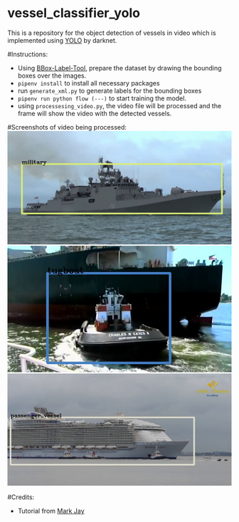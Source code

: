 # vessel_classifier_yolo
This is a repository for the object detection of vessels in video which is implemented using [YOLO](https://pjreddie.com/darknet/yolo/) by darknet.

#Instructions: 
- Using [BBox-Label-Tool](https://github.com/puzzledqs/BBox-Label-Tool), prepare the dataset by drawing the bounding boxes over the images.
- `pipenv install` to install all necessary packages
- run `generate_xml.py` to generate labels for the bounding boxes
- `pipenv run python flow (---)` to start training the model.
- using `processesing_video.py`, the video file will be processed and the frame will show the video with the detected vessels.

#Screenshots of video being processed:
![military](https://github.com/MLMen95/vessel_classifier_yolo/blob/master/military.JPG)
![tugboat](https://github.com/MLMen95/vessel_classifier_yolo/blob/master/tugboat.JPG)
![passenger](https://github.com/MLMen95/vessel_classifier_yolo/blob/master/passenger.JPG)


#Credits:
- Tutorial from [Mark Jay](https://www.youtube.com/watch?v=eFJOGsQ_YTA)
